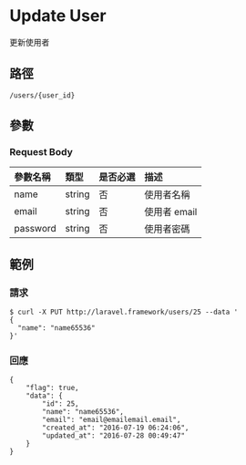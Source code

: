 # Update User

更新使用者

## 路徑

```
/users/{user_id}
```

## 參數

### Request Body

| 參數名稱 | 類型 | 是否必選 | 描述 |
| :--- | :--- | :--- | :--- |
| name | string | 否 | 使用者名稱 |
| email | string | 否 | 使用者 email |
| password | string | 否 | 使用者密碼 |

## 範例

### 請求

```
$ curl -X PUT http://laravel.framework/users/25 --data '
{
  "name": "name65536"
}'
```

### 回應

```
{
    "flag": true, 
    "data": {
        "id": 25, 
        "name": "name65536", 
        "email": "email@emailemail.email", 
        "created_at": "2016-07-19 06:24:06", 
        "updated_at": "2016-07-28 00:49:47"
    }
}
```

